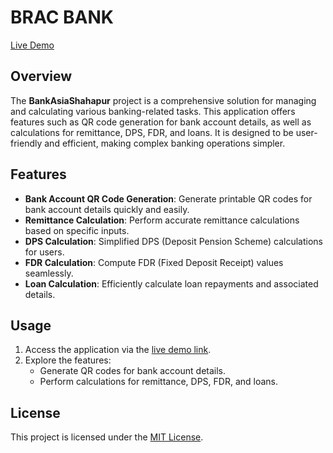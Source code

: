 # BRAC BANK 

[Live Demo](https://adibrasel.github.io/BankAsiaGazipur/)

## Overview
The **BankAsiaShahapur** project is a comprehensive solution for managing and calculating various banking-related tasks. This application offers features such as QR code generation for bank account details, as well as calculations for remittance, DPS, FDR, and loans. It is designed to be user-friendly and efficient, making complex banking operations simpler.

## Features
- **Bank Account QR Code Generation**: Generate printable QR codes for bank account details quickly and easily.
- **Remittance Calculation**: Perform accurate remittance calculations based on specific inputs.
- **DPS Calculation**: Simplified DPS (Deposit Pension Scheme) calculations for users.
- **FDR Calculation**: Compute FDR (Fixed Deposit Receipt) values seamlessly.
- **Loan Calculation**: Efficiently calculate loan repayments and associated details.

## Usage
1. Access the application via the [live demo link](https://adibrasel.github.io/BankAsiaGazipur/).
2. Explore the features:
   - Generate QR codes for bank account details.
   - Perform calculations for remittance, DPS, FDR, and loans.

## License
This project is licensed under the [MIT License](LICENSE).
